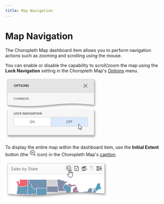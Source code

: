```yaml
---
title: Map Navigation
---
```

# Map Navigation
The Choropleth Map dashboard item allows you to perform navigation actions such as zooming and scrolling using the mouse.

You can enable or disable the capability to scroll/zoom the map using the **Lock Navigation** setting in the Choropleth Map's [Options](../../../../../dashboard-for-web/articles/web-dashboard-designer-mode/ui-elements/dashboard-item-menu.md) menu.

![wdd-map-lock-navigation](../../../../images/Img125404.png)

To display the entire map within the dashboard item, use the **Initial Extent** button (the ![wdd-map-initial-size-icon](../../../../images/Img125402.png) icon) in the Choropleth Map's [caption](../../../../../dashboard-for-web/articles/web-dashboard-designer-mode/dashboard-layout/dashboard-item-caption.md).

![wdd-choropleth-map-initial-state](../../../../images/Img125403.png)